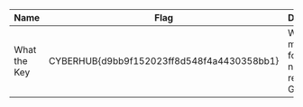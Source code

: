 Name|Flag|Description|Difficulty|Points
---|---|---|---|---
What the Key|CYBERHUB{d9bb9f152023ff8d548f4a4430358bb1}|We lost the master key for VIP network resource, Get the key!|Medium|100